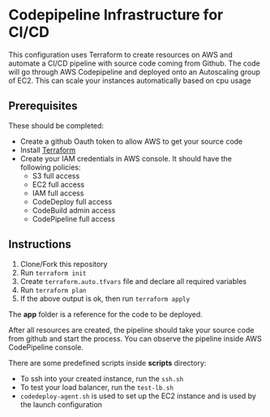 # Codepipeline Infrastructure for CI/CD

This configuration uses Terraform to create resources on AWS and automate a CI/CD pipeline with source code coming from Github. The code will go through AWS Codepipeline and deployed onto an Autoscaling group of EC2. This can scale your instances automatically based on cpu usage

## Prerequisites

These should be completed:

- Create a github Oauth token to allow AWS to get your source code
- Install [Terraform](https://learn.hashicorp.com/tutorials/terraform/install-cli)
- Create your IAM credentials in AWS console. It should have the following policies:
  - S3 full access
  - EC2 full access
  - IAM full access
  - CodeDeploy full access
  - CodeBuild admin access
  - CodePipeline full access

## Instructions

1. Clone/Fork this repository
2. Run `terraform init`
3. Create `terraform.auto.tfvars` file and declare all required variables
4. Run `terraform plan`
5. If the above output is ok, then run `terraform apply`

The **app** folder is a reference for the code to be deployed.

After all resources are created, the pipeline should take your source code from github and start the process. You can observe the pipeline inside AWS CodePipeline console.

There are some predefined scripts inside **scripts** directory:

- To ssh into your created instance, run the `ssh.sh`
- To test your load balancer, run the `test-lb.sh`
- `codedeploy-agent.sh` is used to set up the EC2 instance and is used by the launch configuration
